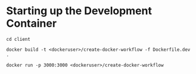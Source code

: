 # Starting up the Development Container

`cd client`

`docker build -t <dockeruser>/create-docker-workflow -f Dockerfile.dev .`

`docker run -p 3000:3000 <dockeruser>/create-docker-workflow`
